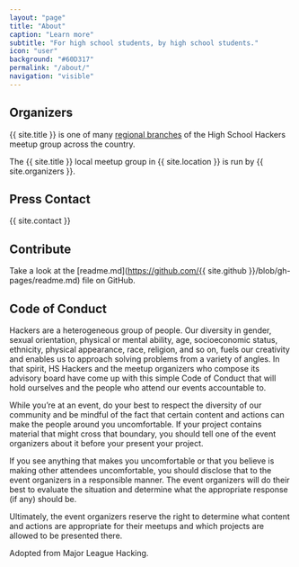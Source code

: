 ```yaml
---
layout: "page"
title: "About"
caption: "Learn more"
subtitle: "For high school students, by high school students."
icon: "user"
background: "#60D317"
permalink: "/about/"
navigation: "visible"
---
```


## Organizers

{{ site.title }} is one of many [regional branches](http://locations.hshackers.org/) of the High School Hackers meetup group across the country.

The {{ site.title }} local meetup group in {{ site.location }} is run by {{ site.organizers }}.

## Press Contact

{{ site.contact }}

## Contribute

Take a look at the [readme.md](https://github.com/{{ site.github }}/blob/gh-pages/readme.md) file on GitHub.

## Code of Conduct

Hackers are a heterogeneous group of people. Our diversity in gender, sexual orientation, physical or mental ability, age, socioeconomic status, ethnicity, physical appearance, race, religion, and so on, fuels our creativity and enables us to approach solving problems from a variety of angles. In that spirit, HS Hackers and the meetup organizers who compose its advisory board have come up with this simple Code of Conduct that will hold ourselves and the people who attend our events accountable to.

While you’re at an event, do your best to respect the diversity of our community and be mindful of the fact that certain content and actions can make the people around you uncomfortable. If your project contains material that might cross that boundary, you should tell one of the event organizers about it before your present your project.

If you see anything that makes you uncomfortable or that you believe is making other attendees uncomfortable, you should disclose that to the event organizers in a responsible manner. The event organizers will do their best to evaluate the situation and determine what the appropriate response (if any) should be.

Ultimately, the event organizers reserve the right to determine what content and actions are appropriate for their meetups and which projects are allowed to be presented there.

Adopted from Major League Hacking. 